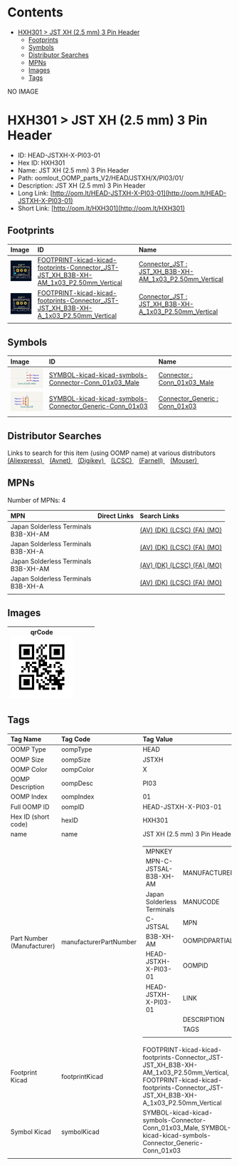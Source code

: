 



Contents
========

* [HXH301 > JST XH (2.5 mm) 3 Pin Header](#hxh301--jst-xh-25-mm-3-pin-header)
	* [Footprints](#footprints)
	* [Symbols](#symbols)
	* [Distributor Searches](#distributor-searches)
	* [MPNs](#mpns)
	* [Images](#images)
	* [Tags](#tags)
  
NO IMAGE  
# HXH301 > JST XH (2.5 mm) 3 Pin Header

- ID: HEAD-JSTXH-X-PI03-01
- Hex ID: HXH301
- Name: JST XH (2.5 mm) 3 Pin Header
- Path: oomlout_OOMP_parts_V2/HEAD/JSTXH/X/PI03/01/
- Description: JST XH (2.5 mm) 3 Pin Header
- Long Link: [http://oom.lt/HEAD-JSTXH-X-PI03-01](http://oom.lt/HEAD-JSTXH-X-PI03-01)
- Short Link: [http://oom.lt/HXH301](http://oom.lt/HXH301)

## Footprints
  

|Image|ID|Name|
| :--- | :--- | :--- |
|[![](https://raw.githubusercontent.com/oomlout/oomlout_OOMP_eda_V2/main/FOOTPRINT/kicad/kicad-footprints/Connector_JST/JST_XH_B3B-XH-AM_1x03_P2.50mm_Vertical/image_140.png)](https://github.com/oomlout/oomlout_OOMP_eda_V2/tree/main/FOOTPRINT/kicad/kicad-footprints/Connector_JST/JST_XH_B3B-XH-AM_1x03_P2.50mm_Vertical/)|[FOOTPRINT-kicad-kicad-footprints-Connector_JST-JST_XH_B3B-XH-AM_1x03_P2.50mm_Vertical](https://github.com/oomlout/oomlout_OOMP_eda_V2/tree/main/FOOTPRINT/kicad/kicad-footprints/Connector_JST/JST_XH_B3B-XH-AM_1x03_P2.50mm_Vertical/)|[Connector_JST : JST_XH_B3B-XH-AM_1x03_P2.50mm_Vertical](https://github.com/oomlout/oomlout_OOMP_eda_V2/tree/main/FOOTPRINT/kicad/kicad-footprints/Connector_JST/JST_XH_B3B-XH-AM_1x03_P2.50mm_Vertical/)|
|[![](https://raw.githubusercontent.com/oomlout/oomlout_OOMP_eda_V2/main/FOOTPRINT/kicad/kicad-footprints/Connector_JST/JST_XH_B3B-XH-A_1x03_P2.50mm_Vertical/image_140.png)](https://github.com/oomlout/oomlout_OOMP_eda_V2/tree/main/FOOTPRINT/kicad/kicad-footprints/Connector_JST/JST_XH_B3B-XH-A_1x03_P2.50mm_Vertical/)|[FOOTPRINT-kicad-kicad-footprints-Connector_JST-JST_XH_B3B-XH-A_1x03_P2.50mm_Vertical](https://github.com/oomlout/oomlout_OOMP_eda_V2/tree/main/FOOTPRINT/kicad/kicad-footprints/Connector_JST/JST_XH_B3B-XH-A_1x03_P2.50mm_Vertical/)|[Connector_JST : JST_XH_B3B-XH-A_1x03_P2.50mm_Vertical](https://github.com/oomlout/oomlout_OOMP_eda_V2/tree/main/FOOTPRINT/kicad/kicad-footprints/Connector_JST/JST_XH_B3B-XH-A_1x03_P2.50mm_Vertical/)|
||||

## Symbols
  

|Image|ID|Name|
| :--- | :--- | :--- |
|[![](https://raw.githubusercontent.com/oomlout/oomlout_OOMP_eda_V2/main/SYMBOL/kicad/kicad-symbols/Connector/Conn_01x03_Male/image_140.png)](https://github.com/oomlout/oomlout_OOMP_eda_V2/tree/main/SYMBOL/kicad/kicad-symbols/Connector/Conn_01x03_Male/)|[SYMBOL-kicad-kicad-symbols-Connector-Conn_01x03_Male](https://github.com/oomlout/oomlout_OOMP_eda_V2/tree/main/SYMBOL/kicad/kicad-symbols/Connector/Conn_01x03_Male/)|[Connector : Conn_01x03_Male](https://github.com/oomlout/oomlout_OOMP_eda_V2/tree/main/SYMBOL/kicad/kicad-symbols/Connector/Conn_01x03_Male/)|
|[![](https://raw.githubusercontent.com/oomlout/oomlout_OOMP_eda_V2/main/SYMBOL/kicad/kicad-symbols/Connector_Generic/Conn_01x03/image_140.png)](https://github.com/oomlout/oomlout_OOMP_eda_V2/tree/main/SYMBOL/kicad/kicad-symbols/Connector_Generic/Conn_01x03/)|[SYMBOL-kicad-kicad-symbols-Connector_Generic-Conn_01x03](https://github.com/oomlout/oomlout_OOMP_eda_V2/tree/main/SYMBOL/kicad/kicad-symbols/Connector_Generic/Conn_01x03/)|[Connector_Generic : Conn_01x03](https://github.com/oomlout/oomlout_OOMP_eda_V2/tree/main/SYMBOL/kicad/kicad-symbols/Connector_Generic/Conn_01x03/)|
||||

## Distributor Searches
  
Links to search for this item (using OOMP name) at various distributors  
[(Aliexpress) ](https://www.aliexpress.com/wholesale?SearchText=JST+XH+2.5+mm+3+Pin+Header)&nbsp;&nbsp;&nbsp;[(Avnet) ](https://www.avnet.com/shop/us/search/JST+XH+2.5+mm+3+Pin+Header)&nbsp;&nbsp;&nbsp;[(Digikey) ](https://www.digikey.co.uk/en/products/result?s=JST+XH+2.5+mm+3+Pin+Header)&nbsp;&nbsp;&nbsp;[(LCSC) ](https://www.lcsc.com/search?q=JST+XH+2.5+mm+3+Pin+Header)&nbsp;&nbsp;&nbsp;[(Farnell) ](https://uk.farnell.com/search?st=JST+XH+2.5+mm+3+Pin+Header)&nbsp;&nbsp;&nbsp;[(Mouser) ](https://www.mouser.com/c/?q=JST+XH+2.5+mm+3+Pin+Header)&nbsp;&nbsp;&nbsp;
## MPNs
  
Number of MPNs: 4  

|MPN|Direct Links|Search Links|
| :--- | :--- | :--- |
|Japan Solderless Terminals<br>B3B-XH-AM||[(AV) ](https://www.avnet.com/shop/us/search/B3B-XH-AM)[(DK) ](https://www.digikey.co.uk/products/en?keywords=B3B-XH-AM)[(LCSC) ](https://www.lcsc.com/search?q=B3B-XH-AM)[(FA) ](https://uk.farnell.com/search?st=B3B-XH-AM)[(MO) ](https://www.mouser.com/c/?q=B3B-XH-AM)|
|Japan Solderless Terminals<br>B3B-XH-A||[(AV) ](https://www.avnet.com/shop/us/search/B3B-XH-A)[(DK) ](https://www.digikey.co.uk/products/en?keywords=B3B-XH-A)[(LCSC) ](https://www.lcsc.com/search?q=B3B-XH-A)[(FA) ](https://uk.farnell.com/search?st=B3B-XH-A)[(MO) ](https://www.mouser.com/c/?q=B3B-XH-A)|
|Japan Solderless Terminals<br>B3B-XH-AM||[(AV) ](https://www.avnet.com/shop/us/search/B3B-XH-AM)[(DK) ](https://www.digikey.co.uk/products/en?keywords=B3B-XH-AM)[(LCSC) ](https://www.lcsc.com/search?q=B3B-XH-AM)[(FA) ](https://uk.farnell.com/search?st=B3B-XH-AM)[(MO) ](https://www.mouser.com/c/?q=B3B-XH-AM)|
|Japan Solderless Terminals<br>B3B-XH-A||[(AV) ](https://www.avnet.com/shop/us/search/B3B-XH-A)[(DK) ](https://www.digikey.co.uk/products/en?keywords=B3B-XH-A)[(LCSC) ](https://www.lcsc.com/search?q=B3B-XH-A)[(FA) ](https://uk.farnell.com/search?st=B3B-XH-A)[(MO) ](https://www.mouser.com/c/?q=B3B-XH-A)|
||||

## Images
  

|qrCode<br>[![](https://raw.githubusercontent.com/oomlout/oomlout_OOMP_parts_V2/main/HEAD/JSTXH/X/PI03/01/qrCode_140.png)](https://github.com/oomlout/oomlout_OOMP_parts_V2/tree/main/HEAD/JSTXH/X/PI03/01/qrCode.png)||||
| :---: | :---: | :---: | :---: |

## Tags
  

|Tag Name|Tag Code|Tag Value|
| :--- | :--- | :--- |
|OOMP Type|oompType|HEAD|
|OOMP Size|oompSize|JSTXH|
|OOMP Color|oompColor|X|
|OOMP Description|oompDesc|PI03|
|OOMP Index|oompIndex|01|
|Full OOMP ID|oompID|HEAD-JSTXH-X-PI03-01|
|Hex ID (short code)|hexID|HXH301|
|name|name|JST XH (2.5 mm) 3 Pin Header|
|Part Number (Manufacturer)|manufacturerPartNumber|<table><tr><td>MPNKEY</td></tr><tr><td> MPN-C-JSTSAL-B3B-XH-AM</td><td> MANUFACTURER</td></tr><tr><td> Japan Solderless Terminals</td><td> MANUCODE</td></tr><tr><td> C-JSTSAL</td><td> MPN</td></tr><tr><td> B3B-XH-AM</td><td> OOMPIDPARTIAL</td></tr><tr><td> HEAD-JSTXH-X-PI03-01</td><td> OOMPID</td></tr><tr><td> HEAD-JSTXH-X-PI03-01</td><td> LINK</td></tr><tr><td> </td><td> DESCRIPTION</td></tr><tr><td> </td><td> TAGS</td></tr><tr><td> </td></tr></table></td><td> <table><tr><td>MPNKEY</td></tr><tr><td> MPN-C-JSTSAL-B3B-XH-A</td><td> MANUFACTURER</td></tr><tr><td> Japan Solderless Terminals</td><td> MANUCODE</td></tr><tr><td> C-JSTSAL</td><td> MPN</td></tr><tr><td> B3B-XH-A</td><td> OOMPIDPARTIAL</td></tr><tr><td> HEAD-JSTXH-X-PI03-01</td><td> OOMPID</td></tr><tr><td> HEAD-JSTXH-X-PI03-01</td><td> LINK</td></tr><tr><td> </td><td> DESCRIPTION</td></tr><tr><td> </td><td> TAGS</td></tr><tr><td> </td></tr></table></td><td> <table><tr><td>MPNKEY</td></tr><tr><td> MPN-C-JSTSAL-B3B-XH-AM</td><td> MANUFACTURER</td></tr><tr><td> Japan Solderless Terminals</td><td> MANUCODE</td></tr><tr><td> C-JSTSAL</td><td> MPN</td></tr><tr><td> B3B-XH-AM</td><td> OOMPIDPARTIAL</td></tr><tr><td> HEAD-JSTXH-X-PI03-01</td><td> OOMPID</td></tr><tr><td> HEAD-JSTXH-X-PI03-01</td><td> LINK</td></tr><tr><td> </td><td> DESCRIPTION</td></tr><tr><td> </td><td> TAGS</td></tr><tr><td> </td></tr></table></td><td> <table><tr><td>MPNKEY</td></tr><tr><td> MPN-C-JSTSAL-B3B-XH-A</td><td> MANUFACTURER</td></tr><tr><td> Japan Solderless Terminals</td><td> MANUCODE</td></tr><tr><td> C-JSTSAL</td><td> MPN</td></tr><tr><td> B3B-XH-A</td><td> OOMPIDPARTIAL</td></tr><tr><td> HEAD-JSTXH-X-PI03-01</td><td> OOMPID</td></tr><tr><td> HEAD-JSTXH-X-PI03-01</td><td> LINK</td></tr><tr><td> </td><td> DESCRIPTION</td></tr><tr><td> </td><td> TAGS</td></tr><tr><td> </td></tr></table>|
|Footprint Kicad|footprintKicad|FOOTPRINT-kicad-kicad-footprints-Connector_JST-JST_XH_B3B-XH-AM_1x03_P2.50mm_Vertical, FOOTPRINT-kicad-kicad-footprints-Connector_JST-JST_XH_B3B-XH-A_1x03_P2.50mm_Vertical|
|Symbol Kicad|symbolKicad|SYMBOL-kicad-kicad-symbols-Connector-Conn_01x03_Male, SYMBOL-kicad-kicad-symbols-Connector_Generic-Conn_01x03|
||||
